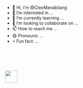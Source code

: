 - 👋 Hi, I’m @CleoManabilang
- 👀 I’m interested in ...
- 🌱 I’m currently learning ...
- 💞️ I’m looking to collaborate on ...
- 📫 How to reach me ...
- 😄 Pronouns: ...
- ⚡ Fun fact: ...

<!---
CleoManabilang/CleoManabilang is a ✨ special ✨ repository because its `README.md` (this file) appears on your GitHub profile.
You can click the Preview link to take a look at your changes.
--->
<br><br>
<br><br>
<img src="https://raw.githubusercontent.com/CleoManabilang/Cleomanabilang/main/assets/https://i.gifer.com/5YPk.gif" height="40" />
<br><br><br>
<br><br><br>
